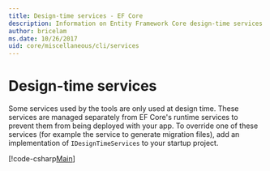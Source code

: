 ```yaml
---
title: Design-time services - EF Core
description: Information on Entity Framework Core design-time services
author: bricelam
ms.date: 10/26/2017
uid: core/miscellaneous/cli/services
---
```

# Design-time services

Some services used by the tools are only used at design time. These services are managed separately from EF Core's runtime services to prevent them from being deployed with your app. To override one of these services (for example the service to generate migration files), add an implementation of `IDesignTimeServices` to your startup project.

[!code-csharp[Main](../../../../samples/core/Miscellaneous/CommandLine/DesignTimeServices.cs)]
